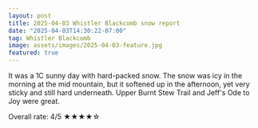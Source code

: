 ```yaml
---
layout: post
title: 2025-04-03 Whistler Blackcomb snow report
date: "2025-04-03T14:30:22-07:00"
tag: Whistler Blackcomb
image: assets/images/2025-04-03-feature.jpg
featured: true
---
```


It was a 1C sunny day with hard-packed snow. The snow was icy in the morning at the mid mountain, but it softened up in the afternoon, yet very sticky and still hard underneath. Upper Burnt Stew Trail and Jeff's Ode to Joy were great.

Overall rate: 4/5 ★★★★☆

